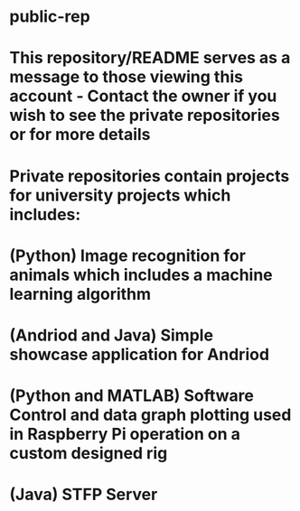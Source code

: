 # public-rep

# This repository/README serves as a message to those viewing this account - Contact the owner if you wish to see the private repositories or for more details

# Private repositories contain projects for university projects which includes:

# (Python) Image recognition for animals which includes a machine learning algorithm

# (Andriod and Java) Simple showcase application for Andriod

# (Python and MATLAB) Software Control and data graph plotting used in Raspberry Pi operation on a custom designed rig

# (Java) STFP Server

